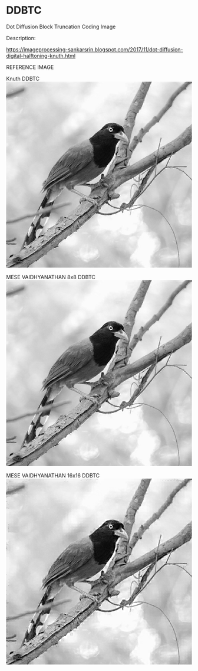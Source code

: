 # DDBTC
Dot Diffusion Block Truncation Coding Image 

Description:

https://imageprocessing-sankarsrin.blogspot.com/2017/11/dot-diffusion-digital-halftoning-knuth.html

REFERENCE IMAGE

Knuth DDBTC
![Image1](https://github.com/SankarSrin/DDBTC/blob/master/DDBTC_Knuth.png)


MESE VAIDHYANATHAN 8x8 DDBTC
![Image2](https://github.com/SankarSrin/DDBTC/blob/master/DDBTC_MV8.png)

MESE VAIDHYANATHAN 16x16 DDBTC
![Image3](https://github.com/SankarSrin/DDBTC/blob/master/DDBTC_MV16.png)
